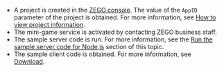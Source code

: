 - A project is created in the [ZEGO console](https://console.zegocloud.com). The value of the `AppID` parameter of the project is obtained. For more information, see [How to view project information](https://www.zegocloud.com/docs/admin-console/view-project-information).
- The mini-game service is activated by contacting ZEGO business staff.
- The sample server code is run. For more information, see the [Run the sample server code for Node.js](!ZegoMiniGameEngine-run_sample_codes#1) section of this topic.
- The sample client code is obtained. For more information, see [Download](!ZegoMiniGameEngine-download).











